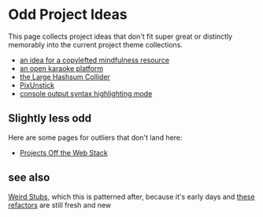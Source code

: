 # Odd Project Ideas

This page collects project ideas that don't fit super great or distinctly memorably into the current project theme collections.

- [an idea for a copylefted mindfulness resource](e8817b38-0c9e-406e-a9f2-923b869dba94.md)
- [an open karaoke platform](ac29634b-fa2e-49bb-864b-62704bcf365d.md)
- [the Large Hashsum Collider](b46b49ea-ea04-47d5-878b-ef4d0d7cb640.md)
- [PixUnstick](d1e210ed-e897-432c-aadc-03952b365da5.md)
- [console output syntax highlighting mode](bcd00e5f-4e2a-4d32-af1f-e6f2ee5e682e.md)

## Slightly less odd

Here are some pages for outliers that don't land here:

- [Projects Off the Web Stack](4b0818d9-18a3-4c2d-8845-e5092fe91d52.md)

## see also

[Weird Stubs](231786d3-4a9b-4451-9df1-e2049b90b0fe.md), which this is patterned after, because it's early days and [these refactors](9d2999b6-8d6d-417b-9a60-36df93a05192.md) are still fresh and new
